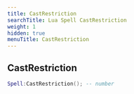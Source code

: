```yaml
---
title: CastRestriction
searchTitle: Lua Spell CastRestriction
weight: 1
hidden: true
menuTitle: CastRestriction
---
```

## CastRestriction
```lua
Spell:CastRestriction(); -- number
```